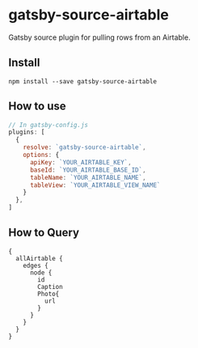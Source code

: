 # gatsby-source-airtable

Gatsby source plugin for pulling rows from an Airtable.

## Install

`npm install --save gatsby-source-airtable`

## How to use

```javascript
// In gatsby-config.js
plugins: [
  {
    resolve: `gatsby-source-airtable`,
    options: {
      apiKey: `YOUR_AIRTABLE_KEY`,
      baseId: `YOUR_AIRTABLE_BASE_ID`,
      tableName: `YOUR_AIRTABLE_NAME`,
      tableView: `YOUR_AIRTABLE_VIEW_NAME`
    }
  },
]
```

## How to Query
```
{
  allAirtable {
    edges {
      node {
        id
        Caption
        Photo{
          url
        }
      }
    }
  }
}
```
